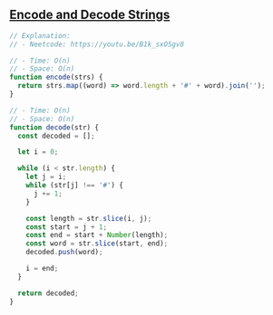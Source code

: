 ## [Encode and Decode Strings](https://neetcode.io/problems/string-encode-and-decode)

<!-- notecardId: 1759145526816 -->

```js
// Explanation:
// - Neetcode: https://youtu.be/B1k_sxOSgv8

// - Time: O(n)
// - Space: O(n)
function encode(strs) {
  return strs.map((word) => word.length + '#' + word).join('');
}

// - Time: O(n)
// - Space: O(n)
function decode(str) {
  const decoded = [];

  let i = 0;

  while (i < str.length) {
    let j = i;
    while (str[j] !== '#') {
      j += 1;
    }

    const length = str.slice(i, j);
    const start = j + 1;
    const end = start + Number(length);
    const word = str.slice(start, end);
    decoded.push(word);

    i = end;
  }

  return decoded;
}
```
